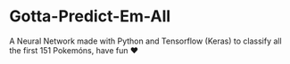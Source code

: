 # Gotta-Predict-Em-All
A Neural Network made with Python and Tensorflow (Keras) to classify all the first 151 Pokemóns, have fun :heart:
